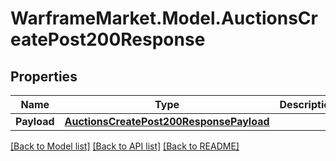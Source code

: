 # WarframeMarket.Model.AuctionsCreatePost200Response

## Properties

Name | Type | Description | Notes
------------ | ------------- | ------------- | -------------
**Payload** | [**AuctionsCreatePost200ResponsePayload**](AuctionsCreatePost200ResponsePayload.md) |  | [optional] 

[[Back to Model list]](../README.md#documentation-for-models) [[Back to API list]](../README.md#documentation-for-api-endpoints) [[Back to README]](../README.md)

